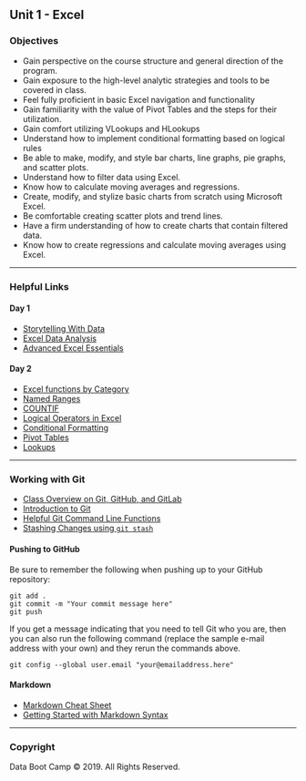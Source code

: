 ## Unit 1 - Excel

### Objectives

* Gain perspective on the course structure and general direction of the program.
* Gain exposure to the high-level analytic strategies and tools to be covered in class.
* Feel fully proficient in basic Excel navigation and functionality
* Gain familiarity with the value of Pivot Tables and the steps for their utilization.
* Gain comfort utilizing VLookups and HLookups
* Understand how to implement conditional formatting based on logical rules
* Be able to make, modify, and style bar charts, line graphs, pie graphs, and scatter plots.
* Understand how to filter data using Excel.
* Know how to calculate moving averages and regressions.
* Create, modify, and stylize basic charts from scratch using Microsoft Excel.
* Be comfortable creating scatter plots and trend lines.
* Have a firm understanding of how to create charts that contain filtered data.
* Know how to create regressions and calculate moving averages using Excel.

- - -

### Helpful Links

#### Day 1
* [Storytelling With Data](http://www.storytellingwithdata.com/)
* [Excel Data Analysis](https://www.wiley.com/WileyCDA/WileyTitle/productCd-1118517148,miniSiteCd-BSG.html)
* [Advanced Excel Essentials](https://www.apress.com/us/book/9781484207352)

#### Day 2
* [Excel functions by Category](https://support.microsoft.com/en-us/office/excel-functions-by-category-5f91f4e9-7b42-46d2-9bd1-63f26a86c0eb)
* [Named Ranges](https://support.microsoft.com/en-us/office/define-and-use-names-in-formulas-4d0f13ac-53b7-422e-afd2-abd7ff379c64)
* [COUNTIF](https://support.microsoft.com/en-us/office/countif-function-e0de10c6-f885-4e71-abb4-1f464816df34)
* [Logical Operators in Excel](https://www.ablebits.com/office-addins-blog/2014/12/10/excel-not-equal-to-greater-than-less-than/)
* [Conditional Formatting](https://support.microsoft.com/en-us/office/use-conditional-formatting-to-highlight-information-fed60dfa-1d3f-4e13-9ecb-f1951ff89d7f)
* [Pivot Tables](https://support.microsoft.com/en-us/office/create-a-pivottable-to-analyze-worksheet-data-a9a84538-bfe9-40a9-a8e9-f99134456576)
* [Lookups](https://support.microsoft.com/en-us/office/lookup-function-446d94af-663b-451d-8251-369d5e3864cb)

- - - 

### Working with Git
* [Class Overview on Git, GitHub, and GitLab](https://gw.bootcampcontent.com/GW-Coding-Boot-Camp/GWU-ARL-DATA-PT-09-2020-U-C/blob/master/05-Helpful-Resources/git-101.md)
* [Introduction to Git](https://guides.github.com/activities/hello-world/)
* [Helpful Git Command Line Functions](https://www.git-tower.com/learn/git/ebook/en/command-line/appendix/command-line-101)
* [Stashing Changes using `git stash`](https://git-scm.com/docs/git-stash)

#### Pushing to GitHub
Be sure to remember the following when pushing up to your GitHub repository:
```
git add .
git commit -m "Your commit message here"
git push
```
If you get a message indicating that you need to tell Git who you are, then you can also run the following command (replace the sample e-mail address with your own) and they rerun the commands above.

`git config --global user.email "your@emailaddress.here"`

#### Markdown
* [Markdown Cheat Sheet](https://www.markdownguide.org/cheat-sheet)
* [Getting Started with Markdown Syntax](https://www.markdownguide.org/basic-syntax/)


- - -

### Copyright

Data Boot Camp © 2019. All Rights Reserved.